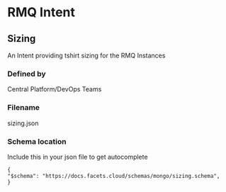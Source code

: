 # RMQ Intent


## Sizing

An Intent providing tshirt sizing for the RMQ Instances

### Defined by

Central Platform/DevOps Teams
### Filename
sizing.json

### Schema location
Include this in your json file to get autocomplete
```
{
"$schema": "https://docs.facets.cloud/schemas/mongo/sizing.schema",
}
```
